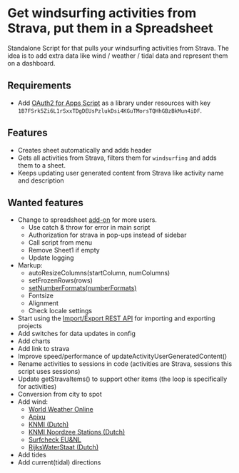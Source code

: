 # Get windsurfing activities from Strava, put them in a Spreadsheet #

Standalone Script for that pulls your windsurfing activities from Strava. The idea is to add extra data like wind / weather / tidal data and represent them on a dashboard.

## Requirements ##
 * Add [OAuth2 for Apps Script](https://github.com/gsuitedevs/apps-script-oauth2) as a library under resources with key `1B7FSrk5Zi6L1rSxxTDgDEUsPzlukDsi4KGuTMorsTQHhGBzBkMun4iDF`.

## Features ##
* Creates sheet automatically and adds header
* Gets all activities from Strava, filters them for `windsurfing` and adds them to a sheet.
* Keeps updating user generated content from Strava like activity name and description

## Wanted features ##
 * Change to spreadsheet [add-on](https://developers.google.com/apps-script/add-ons/) for more users.
    * Use catch & throw for error in main script
    * Authorization for strava in pop-ups instead of sidebar
    * Call script from menu
    * Remove Sheet1 if empty
    * Update logging
 * Markup: 
    * autoResizeColumns(startColumn, numColumns)
    * setFrozenRows(rows)
    * [setNumberFormats(numberFormats)](https://developers.google.com/apps-script/reference/spreadsheet/range#setNumberFormats(Object))
    * Fontsize
    * Alignment
    * Check locale settings
 * Start using the [Import/Export REST API](https://developers.google.com/apps-script/guides/import-export) for importing and exporting projects 
 * Add switches for data updates in config
 * Add charts
 * Add link to strava
 * Improve speed/performance of updateActivityUserGeneratedContent()
 * Rename activities to sessions in code (activities are Strava, sessions this script uses sessions)
 * Update getStravaItems() to support other items (the loop is specifically for activities)
 * Conversion from city to spot
 * Add wind:
    * [World Weather Online](https://www.worldweatheronline.com)
    * [Apixu](https://www.apixu.com/my/)
    * [KNMI (Dutch)](https://www.knmi.nl/kennis-en-datacentrum/achtergrond/data-ophalen-vanuit-een-script)
    * [KNMI Noordzee Stations (Dutch)](https://www.knmi.nl/nederland-nu/klimatologie/daggegevens_Noordzee)
    * [Surfcheck EU&NL](http://weerlive.nl/delen.php)
    * [RijksWaterStaat (Dutch)](https://www.rijkswaterstaat.nl/rws/opendata/)
 * Add tides
 * Add current(tidal) directions
